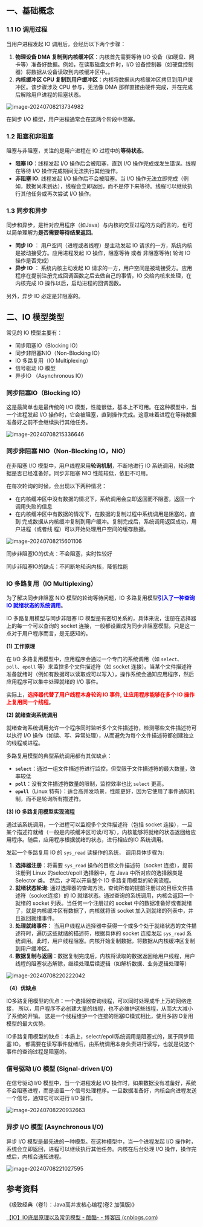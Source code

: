 ## 一、基础概念

### 1.1 IO 调用过程

当用户进程发起 IO 调用后，会经历以下两个步骤：

1. **物理设备 DMA 复制到内核缓冲区**：内核首先需要等待 I/O 设备（如硬盘、网卡等）准备好数据。例如，在读取磁盘文件时，I/O 设备控制器（如硬盘控制器）将数据从设备读取到内核缓冲区中。。
2. **内核缓冲区 CPU 复制到用户缓冲区**：内核将数据从内核缓冲区拷贝到用户缓冲区。该步骤涉及 CPU 参与，无法像 DMA 那样直接由硬件完成，并在完成后解除用户进程的阻塞状态。

![image-20240708213734982](images/image-20240708213734982.png)

在同步 I/O 模型，用户进程通常会在这两个阶段中阻塞。



### 1.2 阻塞和非阻塞

阻塞与非阻塞，关注的是用户进程在 IO 过程中的**等待状态**。

- **阻塞 IO**：线程发起 I/O 操作后会被阻塞，直到 I/O 操作完成或发生错误。线程在等待 I/O 操作完成期间无法执行其他操作。
- **非阻塞 IO**: 线程发起 I/O 操作后不会被阻塞。当 I/O 操作无法立即完成（例如，数据尚未到达），线程会立即返回，而不是停下来等待。线程可以继续执行其他任务或再次尝试 I/O 操作。



### 1.3 同步和异步

同步和异步，是针对应用程序（如Java）与内核的交互过程的方向而言的，也可以简单理解为**是否需要等待结果返回**。

- **同步 IO** ： 用户空间（进程或者线程）是主动发起 IO 请求的一方，系统内核是被动接受方。应用进程发起 IO 操作，阻塞等待 或者 非阻塞等待( 轮询 IO 操作是否完成)
- **异步 IO** ： 系统内核主动发起 IO 请求的一方，用户空间是被动接受方。应用程序在提前注册完成回调函数之后去做自己的事情，IO 交给内核来处理，在内核完成 IO 操作以后，启动进程的回调函数。

另外，异步 IO 必定是非阻塞的。







## 二、IO 模型类型

常见的 IO 模型主要有：

- 同步阻塞IO（Blocking IO）
- 同步非阻塞NIO（Non-Blocking IO）
- IO 多路复用（IO Multiplexing）
- 信号驱动 IO 模型
- 异步IO （Asynchronous IO）



### 同步阻塞IO（Blocking IO）

这是最简单也是最传统的 I/O 模型，性能很低，基本上不可用。在这种模型中，当一个进程发起 I/O 操作时，它会被阻塞，直到操作完成。这意味着进程在等待数据准备好之前不会继续执行其他任务。

![image-20240708215336646](images/image-20240708215336646.png)





### 同步非阻塞 NIO（Non-Blocking IO，NIO）

在非阻塞 I/O 模型中，用户线程采用**轮询机制**，不断地进行 IO 系统调用，轮询数据是否已经准备好。同步非阻塞 NIO 性能较低，依旧不可用。

在每次轮询的时候，会出现以下两种情况：

- 在内核缓冲区中没有数据的情况下，系统调用会立即返回而不阻塞，返回一个调用失败的信息
- 在内核缓冲区中有数据的情况下，在数据的复制过程中系统调用是阻塞的，直到 完成数据从内核缓冲复制到用户缓冲。复制完成后，系统调用返回成功，用户进程（或者线 程）可以开始处理用户空间的缓存数据。

![image-20240708215601106](images/image-20240708215601106.png)

同步非阻塞IO的优点：不会阻塞，实时性较好

同步非阻塞IO的缺点：不间断地轮询内核，降低性能





### IO 多路复用（IO Multiplexing）

为了解决同步非阻塞 NIO 模型的轮询等待问题，IO 多路复用模型<font color="blue">**引入了一种查询 IO 就绪状态的系统调用**</font>。

IO 多路复用模型与同步非阻塞 IO 模型是有密切关系的，具体来说，注册在选择器上的每一个可以查询的 socket 连接，一般都设置成为同步非阻塞模型。只是这一点对于用户程序而言，是无感知的。



**(1) 工作原理**

在 I/O 多路复用模型中，应用程序会通过一个专门的系统调用（如 `select`、`poll`、`epoll` 等）来监控多个文件描述符（如 socket 连接）。当某个文件描述符准备就绪时（例如有数据可以读取或可以写入），操作系统会通知应用程序，然后应用程序可以集中处理就绪的 I/O 事件。

实际上，<font color="red">**选择器代替了用户线程本身轮询 IO 事件, 让应用程序能够在多个 IO 操作上复用同一个线程**</font>。



**(2) 就绪查询系统调用**

就绪查询系统调用允许一个程序同时监听多个文件描述符，检测哪些文件描述符可以执行 I/O 操作（如读、写、异常处理），从而避免为每个文件描述符都创建独立的线程或进程。

多路复用模型的典型系统调用都有其优缺点：

- **`select`**：通过一组文件描述符进行监控，但受限于文件描述符的最大数量，效率较低
- **`poll`**：没有文件描述符数量的限制，监控效率也比 `select` 更高。
- **`epoll`**（Linux 特有）：适合高并发场景，性能更好，因为它使用了事件通知机制，而不是轮询所有描述符。



**(3) IO 多路复用模型实现流程**

通过该系统调用，一个进程可以监视多个文件描述符（包括 socket 连接），一旦某个描述符就绪（一般是内核缓冲区可读/可写），内核能够将就绪的状态返回给应用程序。随后，应用程序根据就绪的状态，进行相应的IO 系统调用。

发起一个多路复用 IO 的 `sys_read` 读操作的系统， 调用具体步骤为:

1. **选择器注册**：将需要 `sys_read` 操作的目标文件描述符（socket 连接），提前注册到 Linux 的select/epoll 选择器中，在 Java 中所对应的选择器类是 Selector 类。 然后，才可以开启整个 IO 多路复用模型的轮询流程。
2. **就绪状态轮询**: 通过选择器的查询方法，查询所有的提前注册过的目标文件描述符（socket连接）的 IO 就绪状态。通过查询的系统调用，内核会返回一个就绪的 socket 列表。当任何一个注册过的 socket 中的数据准备好或者就绪了，就是内核缓冲区有数据了，内核就将该 socket 加入到就绪的列表中，并且返回就绪事件。
3. **处理就绪事件**： 当用户线程从选择器中获得一个或多个处于就绪状态的文件描述符时，遍历这些就绪的描述符，根据具体的 socket 连接发起 `sys_read` 系统调用。此时，用户线程阻塞。内核开始复制数据，将数据从内核缓冲区复制到用户缓冲区。
4. **数据复制与返回**：数据复制完成后，内核将读取的数据返回给用户线程，用户线程的阻塞状态解除，继续处理后续逻辑（如解析数据、业务逻辑处理等）



![image-20240708220222042](images/image-20240708220222042.png)



**（4）优缺点**

IO多路复用模型的优点：一个选择器查询线程，可以同时处理成千上万的网络连接， 所以，用户程序不必创建大量的线程，也不必维护这些线程，从而大大减小了系统的开销。 这是一个线程维护一个连接的阻塞IO模式相比，使用多路IO复用模型的最大优势。

IO多路复用模型的缺点：本质上，select/epoll系统调用是阻塞式的，属于同步阻塞 IO。 都需要在读写事件就绪后，由系统调用本身负责进行读写，也就是说这个事件的查询过程是阻塞的。



### 信号驱动 I/O 模型 (Signal-driven I/O)

在信号驱动 I/O 模型中，当一个进程发起 I/O 操作时，如果数据没有准备好，系统不会阻塞进程，而是设置一个信号处理程序。一旦数据准备好，内核会向进程发送一个信号，通知它可以进行 I/O 操作。

![image-20240708220932663](images/image-20240708220932663.png)





### 异步 I/O 模型 (Asynchronous I/O)

异步 I/O 模型是最先进的一种模型。在这种模型中，当一个进程发起 I/O 操作时，系统会立即返回，进程可以继续执行其他任务。内核在后台处理 I/O 操作，操作完成后，内核会通知进程。

![image-20240708221027595](images/image-20240708221027595.png)





## 参考资料

《极致经典（卷1）：Java高并发核心编程(卷2 加强版)》

[【IO】IO底层原理以及常见模型 - 酷酷- - 博客园 (cnblogs.com)](https://www.cnblogs.com/kukuxjx/p/17354520.html)